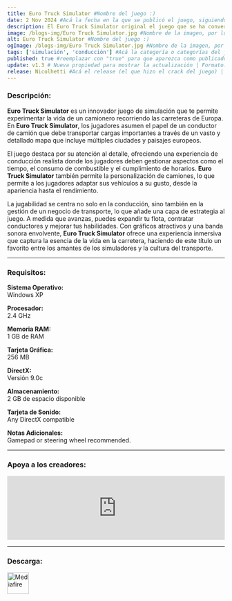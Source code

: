```yaml
---
title: Euro Truck Simulator #Nombre del juego :)
date: 2 Nov 2024 #Acá la fecha en la que se publicó el juego, siguiendo este formato: Dia "30", Mes "Oct", Año "2024" = como debe quedar: 30 Oct 2024
description: El Euro Truck Simulator original el juego que se ha convertido en un clásico del género y sigue siendo relevante hoy en día. ¡El primer juego de simulación de camiones en un entorno europeo, con camiones de larga distancia europeos! #Acá una mini descripción del juego
image: /blogs-img/Euro Truck Simulator.jpg #Nombre de la imagen, por lo general es exactamente el mismo nombre que el juego excluyendo lo ":" (Dos puntos)
alt: Euro Truck Simulator #Nombre del juego :)
ogImage: /blogs-img/Euro Truck Simulator.jpg #Nombre de la imagen, por lo general es exactamente el mismo nombre que el juego excluyendo lo ":" (Dos puntos)
tags: ['simulación', 'conducción'] #Acá la categoría o categorías del juego, si es más de una se coloca en este formato: ['categoría1', 'categoría2']
published: true #reemplazar con "true" para que aparezca como publicado
update: v1.3 # Nueva propiedad para mostrar la actualización | Formato: v1.0.0
release: Nicolhetti #Acá el release (el que hizo el crack del juego) | Formato: Nicolhetti
---
```


<!--En VSCode seleccionando una palabra, por ejemplo: "Euro Truck Simulator" y apretando Ctrl+F2 se seleccionan todas las palabras iguales-->

### Descripción:
**Euro Truck Simulator** es un innovador juego de simulación que te permite experimentar la vida de un camionero recorriendo las carreteras de Europa. En **Euro Truck Simulator**, los jugadores asumen el papel de un conductor de camión que debe transportar cargas importantes a través de un vasto y detallado mapa que incluye múltiples ciudades y paisajes europeos. 

El juego destaca por su atención al detalle, ofreciendo una experiencia de conducción realista donde los jugadores deben gestionar aspectos como el tiempo, el consumo de combustible y el cumplimiento de horarios. **Euro Truck Simulator** también permite la personalización de camiones, lo que permite a los jugadores adaptar sus vehículos a su gusto, desde la apariencia hasta el rendimiento.

La jugabilidad se centra no solo en la conducción, sino también en la gestión de un negocio de transporte, lo que añade una capa de estrategia al juego. A medida que avanzas, puedes expandir tu flota, contratar conductores y mejorar tus habilidades. Con gráficos atractivos y una banda sonora envolvente, **Euro Truck Simulator** ofrece una experiencia inmersiva que captura la esencia de la vida en la carretera, haciendo de este título un favorito entre los amantes de los simuladores y la cultura del transporte.

<!--Prompt para Chat-GPT: Hazme una descripción para el juego "Euro Truck Simulator" y cada que menciones "Euro Truck Simulator" ponlo en negrita -->

---

### Requisitos:
**Sistema Operativo:**  
Windows XP

**Procesador:**  
2.4 GHz

**Memoria RAM:**  
1 GB de RAM

**Tarjeta Gráfica:**  
256 MB

**DirectX:**  
Versión 9.0c

**Almacenamiento:**  
2 GB de espacio disponible

**Tarjeta de Sonido:**  
Any DirectX compatible

**Notas Adicionales:**  
Gamepad or steering wheel recommended.

<!--Si falta o sobra un requisito se quita o se agrega manteniendo el mismo formato-->

---

### Apoya a los creadores:
<iframe src="https://store.steampowered.com/widget/232010/" frameborder="0" style="background-color: transparent; width: 100% !important; aspect-ratio: 646 / 190;"></iframe>

<!--Reemplazar los numeros (AppID) del juego (en este caso 2668510) por el numero (AppID) correspondiente con el juego a publicar-->
<!--El AppID se encuentra en la URL del Juego en Steam-->

---

### Descarga:

[<img src="https://gist.github.com/cxmeel/0dbc95191f239b631c3874f4ccf114e2/raw/download.svg" alt="Mediafire" height="50" />](https://www.mediafire.com/file/vtrl7nqmm37dhts/Euro_Truck_Simulator.zip/file)

<!-- # se debe reemplazar por el link de descarga-->

<!--NOMBRE-DEL-SERVICIO se debe reemplazar por el servicio donde está subido el juego-->